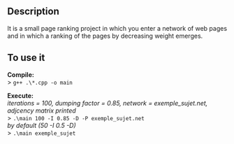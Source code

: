 ## Description

It is a small page ranking project in which you enter a network of web pages and in which a ranking of the pages by decreasing weight emerges.

## To use it
**Compile:** <br/>
	> `g++ .\*.cpp -o main`


**Execute:** <br/>
*iterations = 100, dumping factor = 0.85, network = exemple_sujet.net, adjcency matrix printed* <br/>
	> `.\main 100 -I 0.85 -D -P exemple_sujet.net` <br/>
*by default (50 -I 0.5 -D)* <br/>
	> `.\main exemple_sujet`
